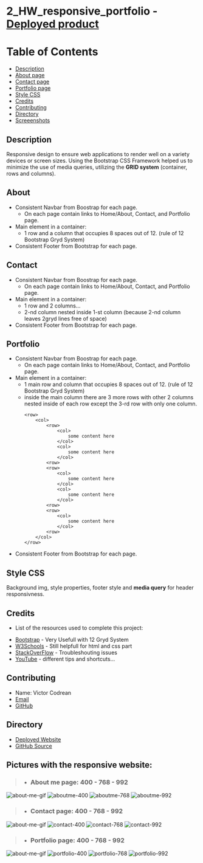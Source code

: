 # 2_HW_responsive_portfolio - [Deployed product](https://victorcodrean.github.io/2_HW_responsive_portfolio/)

# Table of Contents

- [Description](#Description)
- [About page](#About)
- [Contact page](#Contact)
- [Portfolio page](#Portfolio)
- [Style CSS](#Style)
- [Credits](#Credits)
- [Contributing](#Contributing)
- [Directory](#Directory)
- [Screeenshots](#Pictures)

## Description
Responsive design to ensure web applications to render well on a variety devices or screen sizes. Using the Bootstrap CSS Framework helped us to minimize the use of media queries, utilizing the **GRID system** (container, rows and columns).

## About
* Consistent Navbar from Boostrap for each page.
    *  On each page contain links to Home/About, Contact, and Portfolio page.
* Main element in a container:
    * 1 row and a column that occupies 8 spaces out of 12. (rule of 12 Bootstrap Gryd System)
* Consistent Footer from Bootstrap for each page.

## Contact
* Consistent Navbar from Boostrap for each page.
    *  On each page contain links to Home/About, Contact, and Portfolio page.
* Main element in a container:
    * 1 row and 2 columns...
    * 2-nd column nested inside 1-st column (because 2-nd column leaves 2gryd lines free    of space)
* Consistent Footer from Bootstrap for each page.

## Portfolio
* Consistent Navbar from Boostrap for each page.
    *  On each page contain links to Home/About, Contact, and Portfolio page.
* Main element in a container:
    * 1 main row and column that occupies 8 spaces out of 12. (rule of 12 Bootstrap Gryd System)
    * inside the main column there are 3 more rows with other 2 columns nested inside of each row except the 3-rd row with only one column.
        ```
        <row>
            <col>
                <row>
                    <col>
                        some content here
                    </col>
                    <col>
                        some content here
                    </col>
                <row>
                <row>
                    <col>
                        some content here
                    </col>
                    <col>
                        some content here
                    </col>
                <row>
                <row>
                    <col>
                        some content here
                    </col>
                <row>
            </col>
        </row>
        ```
* Consistent Footer from Bootstrap for each page.

## Style CSS
Background img, style properties, footer style and  **media query** for header responsivness.

## Credits
* List of the resources used to complete this project:
- [Bootstrap](https://getbootstrap.com/) - Very Usefull with 12 Gryd System
- [W3Schools](https://www.w3schools.com/) - Still helpfull for html and css part
- [StackOverFlow](https://stackoverflow.com/) - Troubleshouting issues
- [YouTube](https://www.youtube.com/) - different tips and shortcuts...

## Contributing
* Name: Victor Codrean
* [Email](CodreanVictor@gmail.com)
* [GitHub](https://github.com/VictorCodrean)

## Directory
* [Deployed Website](https://victorcodrean.github.io/2_HW_responsive_portfolio/)
* [GitHub Source](https://github.com/VictorCodrean/2_HW_responsive_portfolio)

## Pictures with the responsive website:
> * ### About me page: 400 - 768 - 992  
![about-me-gif](assets/pictures/about-me-gif.gif)
![aboutme-400](assets/pictures/aboutme-400.png)
![aboutme-768](assets/pictures/aboutme-768.png)
![aboutme-992](assets/pictures/aboutme-992.png)  
>* ### Contact page: 400 - 768 - 992  
![about-me-gif](assets/pictures/contact-gif.gif)
![contact-400](assets/pictures/contact-400.png)
![contact-768](assets/pictures/contact-768.png)
![contact-992](assets/pictures/contact-992.png)  
>* ### Portfolio page: 400 - 768 - 992  
![about-me-gif](assets/pictures/portfolio-gif.gif)
![portfolio-400](assets/pictures/portfolio-400.png)
![portfolio-768](assets/pictures/portfolio-768.png)
![portfolio-992](assets/pictures/portfolio-992.png)
